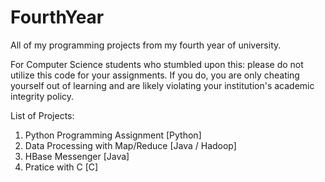 # FourthYear

All of my programming projects from my fourth year of university.

For Computer Science students who stumbled upon this: please do not utilize this code for your assignments. If you do, you are only cheating yourself out of learning and are likely violating your institution's academic integrity policy.

List of Projects:
1. Python Programming Assignment [Python]
2. Data Processing with Map/Reduce [Java / Hadoop]
3. HBase Messenger [Java]
4. Pratice with C [C]
